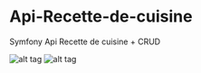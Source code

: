 # Api-Recette-de-cuisine
Symfony Api Recette de cuisine + CRUD

![alt tag](https://user-images.githubusercontent.com/52196263/84435459-2823d280-ac32-11ea-9938-bba347a1e10e.PNG)
![alt tag](https://user-images.githubusercontent.com/52196263/84435821-b8621780-ac32-11ea-9f63-c32c7e91c996.PNG)

